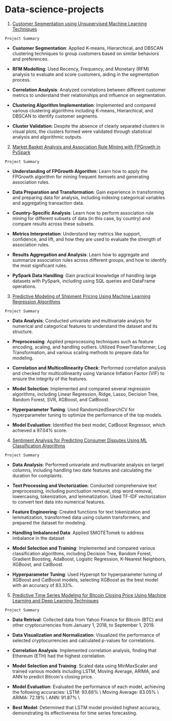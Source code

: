 # Data-science-projects

1. [Customer Segmentation using Unsupervised Machine Learning Techniques](Customer_segmentation.ipynb) 

`Project Summary`

* **Customer Segmentation**: Applied K-means, Hierarchical, and DBSCAN clustering techniques to group customers based on similar behaviors and preferences.

* **RFM Modelling**: Used Recency, Frequency, and Monetary (RFM) analysis to evaluate and score customers, aiding in the segmentation process.

* **Correlation Analysis**: Analyzed correlations between different customer metrics to understand their relationships and influence on segmentation.

* **Clustering Algorithm Implementation**: Implemented and compared various clustering algorithms including K-means, Hierarchical, and DBSCAN to identify customer segments.

* **Cluster Validation**: Despite the absence of clearly separated clusters in visual plots, the clusters formed were validated through statistical analysis and algorithmic outputs.

2. [Market Basket Analysis and Association Rule Mining with FPGrowth in PySpark](Market_Basket_Analysis_and_Association_Rule_Mining_with_FPGrowth_PySpark.ipynb)

`Project Summary`

* **Understanding of FPGrowth Algorithm**: Learn how to apply the FPGrowth algorithm for mining frequent itemsets and generating association rules.

* **Data Preparation and Transformation**: Gain experience in transforming and preparing data for analysis, including indexing categorical variables and aggregating transaction data.

* **Country-Specific Analysis**: Learn how to perform association rule mining for different subsets of data (in this case, by country) and compare results across these subsets.

* **Metrics Interpretation**: Understand key metrics like support, confidence, and lift, and how they are used to evaluate the strength of association rules.

* **Results Aggregation and Analysis**: Learn how to aggregate and summarize association rules across different groups, and how to identify the most significant rules.

* **PySpark Data Handling**: Gain practical knowledge of handling large datasets with PySpark, including using SQL queries and DataFrame operations.

3. [Predictive Modeling of Shipment Pricing Using Machine Learning Regression Algorithms](Predictive_Modeling_of_Shipment_Pricing_using_ML_Regression.ipynb)

`Project Summary`

* **Data Analysis**: Conducted univariate and multivariate analysis for numerical and categorical features to understand the dataset and its structure.

* **Preprocessing**: Applied preprocessing techniques such as feature encoding, scaling, and handling outliers. Utilized PowerTransformer, Log Transformation, and various scaling methods to prepare data for modeling.

* **Correlation and Multicollinearity Check**: Performed correlation analysis and checked for multicollinearity using Variance Inflation Factor (VIF) to ensure the integrity of the features.

* **Model Selection**: Implemented and compared several regression algorithms, including Linear Regression, Ridge, Lasso, Decision Tree, Random Forest, SVR, XGBoost, and CatBoost.

* **Hyperparameter Tuning**: Used RandomizedSearchCV for hyperparameter tuning to optimize the performance of the top models.

* **Model Evaluation**: Identified the best model, CatBoost Regressor, which achieved a 97.04% score.


4. [Sentiment Analysis for Predicting Consumer Disputes Using ML Classification Algorithms](Sentiment_Analysis_for_Consumer_Dispute_Prediction.ipynb)

`Project Summary`

* **Data Analysis**: Performed univariate and multivariate analysis on target columns, including handling two date features and calculating the duration for complaints.

* **Text Processing and Vectorization**: Conducted comprehensive text preprocessing, including punctuation removal, stop word removal, lowercasing, tokenization, and lemmatization. Used TF-IDF vectorization to convert text data into numerical features.

* **Feature Engineering**: Created functions for text tokenization and lemmatization, transformed data using column transformers, and prepared the dataset for modeling.

* **Handling Imbalanced Data**: Applied SMOTETomek to address imbalance in the dataset

* **Model Selection and Training**: Implemented and compared various classification algorithms, including Decision Tree, Random Forest, Gradient Boosting, AdaBoost, Logistic Regression, K-Nearest Neighbors, XGBoost, and CatBoost.

* **Hyperparameter Tuning**: Used Hyperopt for hyperparameter tuning of XGBoost and CatBoost models, selecting XGBoost as the best model with an accuracy of 83.33%.



5. [Predictive Time Series Modeling for Bitcoin Closing Price Using Machine Learning and Deep Learning Techniques](Predictive_Time_series_modeling.ipynb)

`Project Summary`

* **Data Retrival**: Collected data from Yahoo Finance for Bitcoin (BTC) and other cryptocurrencies from January 1, 2018, to September 1, 2019.

* **Data Visualization and Normalization**: Visualized the performance of selected cryptocurrencies and calculated p-values for correlations. 

* **Correlation Analysis**: Implemented correlation analysis, finding that Ethereum (ETH) had the highest correlation.

* **Model Selection and Training**: Scaled data using MinMaxScaler and trained various models including LSTM, Moving Average, ARIMA, and ANN to predict Bitcoin's closing price.

* **Model Evaluation**: Evaluated the performance of each model, achieving the following accuracies:
LSTM: 93.68% \\
Moving Average: 83.05% \\
ARIMA: 72.18% \\
ANN: 91.87% \\

* **Best Model**: Determined that LSTM model provided highest accuracy, demonstrating its effectiveness for time series forecasting.